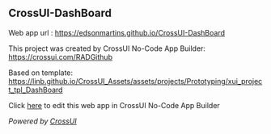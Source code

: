 ## CrossUI-DashBoard
Web app url : https://edsonmartins.github.io/CrossUI-DashBoard

This project was created by CrossUI No-Code App Builder: https://crossui.com/RADGithub

Based on template: https://linb.github.io/CrossUI_Assets/assets/projects/Prototyping/xui_project_tpl_DashBoard

Click [here](https://crossui.com/RADGithub/#!from=github&owner=edsonmartins&repo=CrossUI-DashBoard) to edit this web app in CrossUI No-Code App Builder

<i>Powered by [CrossUI](https://crossui.com)</i>
